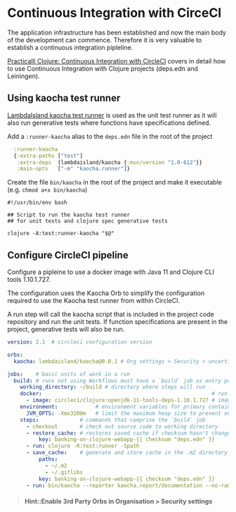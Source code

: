# Continuous Integration with CirceCI
The application infrastructure has been established and now the main body of the development can commence.  Therefore it is very valuable to establish a continuous integration pipleline.

[Practicalli Clojure: Continuous Integration with CircleCI](https://practicalli.github.io/clojure/testing/integration-testing/circle-ci/) covers in detail how to use Continuous Integration with Clojure projects (deps.edn and Leiningen).

## Using kaocha test runner
[LambdaIsland kaocha test runner](https://github.com/lambdaisland/kaocha) is used as the unit test runner as it will also run generative tests where functions have specifications defined.

Add a `:runner-kaocha` alias to the `deps.edn` file in the root of the project

```clojure
  :runner-kaocha
  {:extra-paths ["test"]
   :extra-deps  {lambdaisland/kaocha {:mvn/version "1.0-612"}}
   :main-opts   ["-m" "kaocha.runner"]}
```

Create the file `bin/kaocha` in the root of the project and make it executable (e.g. `chmod a+x bin/kaocha`)

```
#!/usr/bin/env bash

## Script to run the kaocha test runner
## for unit tests and clojure spec generative tests

clojure -A:test:runner-kaocha "$@"
```

## Configure CircleCI pipeline
Configure a pipleine to use a docker image with Java 11 and Clojure CLI tools 1.10.1.727.

The configuration uses the Kaocha Orb to simplify the configuration required to use the Kaocha test runner from within CircleCI.

A run step will call the kaocha script that is included in the project code repository and run the unit tests.  If function specifications are present in the project, generative tests will also be run.

```yaml
version: 2.1  # circleci configuration version

orbs:
  kaocha: lambdaisland/kaocha@0.0.1 # Org settings > Security > uncertified orbs

jobs:    # basic units of work in a run
  build: # runs not using Workflows must have a `build` job as entry point
    working_directory: ~/build # directory where steps will run
    docker:                                                      # run the steps with Docker
      - image: circleci/clojure:openjdk-11-tools-deps-1.10.1.727 # image is primary container where `steps` are run
    environment:            # environment variables for primary container
      JVM_OPTS: -Xmx3200m   # limit the maximum heap size to prevent out of memory errors
    steps:             # commands that comprise the `build` job
      - checkout       # check out source code to working directory
      - restore_cache: # restores saved cache if checksum hasn't changed since the last run
          key: banking-on-clojure-webapp-{{ checksum "deps.edn" }}
      - run: clojure -R:test:runner -Spath
      - save_cache:    # generate and store cache in the .m2 directory using a key template
          paths:
            - ~/.m2
            - ~/.gitlibs
          key: banking-on-clojure-webapp-{{ checksum "deps.edn" }}
      - run: bin/kaocha --reporter kaocha.report/documentation --no-randomize --no-color --plugin kaocha.plugin.alpha/spec-test-check
```


> #### Hint::Enable 3rd Party Orbs in Organisation > Security settings
